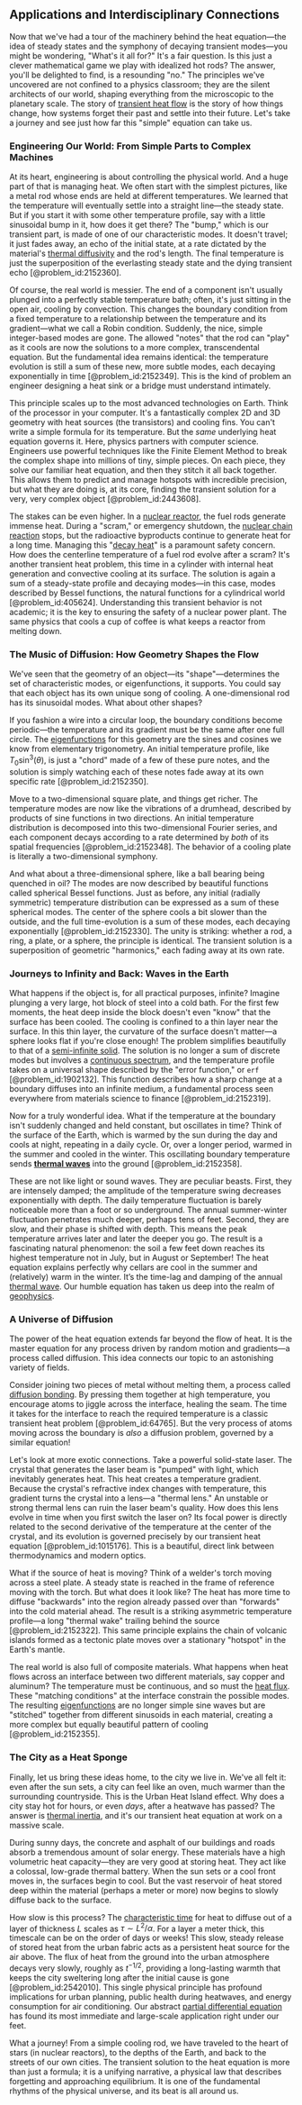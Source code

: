 ## Applications and Interdisciplinary Connections

Now that we've had a tour of the machinery behind the heat equation—the idea of steady states and the symphony of decaying transient modes—you might be wondering, "What's it all for?" It's a fair question. Is this just a clever mathematical game we play with idealized hot rods? The answer, you'll be delighted to find, is a resounding "no." The principles we've uncovered are not confined to a physics classroom; they are the silent architects of our world, shaping everything from the microscopic to the planetary scale. The story of [transient heat flow](@article_id:166337) is the story of how things change, how systems forget their past and settle into their future. Let's take a journey and see just how far this "simple" equation can take us.

### Engineering Our World: From Simple Parts to Complex Machines

At its heart, engineering is about controlling the physical world. And a huge part of that is managing heat. We often start with the simplest pictures, like a metal rod whose ends are held at different temperatures. We learned that the temperature will eventually settle into a straight line—the steady state. But if you start it with some other temperature profile, say with a little sinusoidal bump in it, how does it get there? The "bump," which is our transient part, is made of one of our characteristic modes. It doesn't travel; it just fades away, an echo of the initial state, at a rate dictated by the material's [thermal diffusivity](@article_id:143843) and the rod's length. The final temperature is just the superposition of the everlasting steady state and the dying transient echo [@problem_id:2152360].

Of course, the real world is messier. The end of a component isn't usually plunged into a perfectly stable temperature bath; often, it's just sitting in the open air, cooling by convection. This changes the boundary condition from a fixed temperature to a relationship between the temperature and its gradient—what we call a Robin condition. Suddenly, the nice, simple integer-based modes are gone. The allowed "notes" that the rod can "play" as it cools are now the solutions to a more complex, transcendental equation. But the fundamental idea remains identical: the temperature evolution is still a sum of these new, more subtle modes, each decaying exponentially in time [@problem_id:2152349]. This is the kind of problem an engineer designing a heat sink or a bridge must understand intimately.

This principle scales up to the most advanced technologies on Earth. Think of the processor in your computer. It's a fantastically complex 2D and 3D geometry with heat sources (the transistors) and cooling fins. You can't write a simple formula for its temperature. But the *same* underlying heat equation governs it. Here, physics partners with computer science. Engineers use powerful techniques like the Finite Element Method to break the complex shape into millions of tiny, simple pieces. On each piece, they solve our familiar heat equation, and then they stitch it all back together. This allows them to predict and manage hotspots with incredible precision, but what they are doing is, at its core, finding the transient solution for a very, very complex object [@problem_id:2443608].

The stakes can be even higher. In a [nuclear reactor](@article_id:138282), the fuel rods generate immense heat. During a "scram," or emergency shutdown, the [nuclear chain reaction](@article_id:267267) stops, but the radioactive byproducts continue to generate heat for a long time. Managing this "[decay heat](@article_id:161360)" is a paramount safety concern. How does the centerline temperature of a fuel rod evolve after a scram? It's another transient heat problem, this time in a cylinder with internal heat generation and convective cooling at its surface. The solution is again a sum of a steady-state profile and decaying modes—in this case, modes described by Bessel functions, the natural functions for a cylindrical world [@problem_id:405624]. Understanding this transient behavior is not academic; it is the key to ensuring the safety of a nuclear power plant. The same physics that cools a cup of coffee is what keeps a reactor from melting down.

### The Music of Diffusion: How Geometry Shapes the Flow

We've seen that the geometry of an object—its "shape"—determines the set of characteristic modes, or eigenfunctions, it supports. You could say that each object has its own unique song of cooling. A one-dimensional rod has its sinusoidal modes. What about other shapes?

If you fashion a wire into a circular loop, the boundary conditions become periodic—the temperature and its gradient must be the same after one full circle. The [eigenfunctions](@article_id:154211) for this geometry are the sines and cosines we know from elementary trigonometry. An initial temperature profile, like $T_0 \sin^3(\theta)$, is just a "chord" made of a few of these pure notes, and the solution is simply watching each of these notes fade away at its own specific rate [@problem_id:2152350].

Move to a two-dimensional square plate, and things get richer. The temperature modes are now like the vibrations of a drumhead, described by products of sine functions in two directions. An initial temperature distribution is decomposed into this two-dimensional Fourier series, and each component decays according to a rate determined by *both* of its spatial frequencies [@problem_id:2152348]. The behavior of a cooling plate is literally a two-dimensional symphony.

And what about a three-dimensional sphere, like a ball bearing being quenched in oil? The modes are now described by beautiful functions called spherical Bessel functions. Just as before, any initial (radially symmetric) temperature distribution can be expressed as a sum of these spherical modes. The center of the sphere cools a bit slower than the outside, and the full time-evolution is a sum of these modes, each decaying exponentially [@problem_id:2152330]. The unity is striking: whether a rod, a ring, a plate, or a sphere, the principle is identical. The transient solution is a superposition of geometric "harmonics," each fading away at its own rate.

### Journeys to Infinity and Back: Waves in the Earth

What happens if the object is, for all practical purposes, infinite? Imagine plunging a very large, hot block of steel into a cold bath. For the first few moments, the heat deep inside the block doesn't even "know" that the surface has been cooled. The cooling is confined to a thin layer near the surface. In this thin layer, the curvature of the surface doesn't matter—a sphere looks flat if you're close enough! The problem simplifies beautifully to that of a [semi-infinite solid](@article_id:155939). The solution is no longer a sum of discrete modes but involves a [continuous spectrum](@article_id:153079), and the temperature profile takes on a universal shape described by the "error function," or `erf` [@problem_id:1902132]. This function describes how a sharp change at a boundary diffuses into an infinite medium, a fundamental process seen everywhere from materials science to finance [@problem_id:2152319].

Now for a truly wonderful idea. What if the temperature at the boundary isn't suddenly changed and held constant, but oscillates in time? Think of the surface of the Earth, which is warmed by the sun during the day and cools at night, repeating in a daily cycle. Or, over a longer period, warmed in the summer and cooled in the winter. This oscillating boundary temperature sends **[thermal waves](@article_id:166995)** into the ground [@problem_id:2152358].

These are not like light or sound waves. They are peculiar beasts. First, they are intensely damped; the amplitude of the temperature swing decreases exponentially with depth. The daily temperature fluctuation is barely noticeable more than a foot or so underground. The annual summer-winter fluctuation penetrates much deeper, perhaps tens of feet. Second, they are slow, and their phase is shifted with depth. This means the peak temperature arrives later and later the deeper you go. The result is a fascinating natural phenomenon: the soil a few feet down reaches its highest temperature not in July, but in August or September! The heat equation explains perfectly why cellars are cool in the summer and (relatively) warm in the winter. It’s the time-lag and damping of the annual [thermal wave](@article_id:152368). Our humble equation has taken us deep into the realm of [geophysics](@article_id:146848).

### A Universe of Diffusion

The power of the heat equation extends far beyond the flow of heat. It is the master equation for any process driven by random motion and gradients—a process called diffusion. This idea connects our topic to an astonishing variety of fields.

Consider joining two pieces of metal without melting them, a process called [diffusion bonding](@article_id:160117). By pressing them together at high temperature, you encourage atoms to jiggle across the interface, healing the seam. The time it takes for the interface to reach the required temperature is a classic transient heat problem [@problem_id:64765]. But the very process of atoms moving across the boundary is *also* a diffusion problem, governed by a similar equation!

Let's look at more exotic connections. Take a powerful solid-state laser. The crystal that generates the laser beam is "pumped" with light, which inevitably generates heat. This heat creates a temperature gradient. Because the crystal's refractive index changes with temperature, this gradient turns the crystal into a lens—a "thermal lens." An unstable or strong thermal lens can ruin the laser beam's quality. How does this lens evolve in time when you first switch the laser on? Its focal power is directly related to the second derivative of the temperature at the center of the crystal, and its evolution is governed precisely by our transient heat equation [@problem_id:1015176]. This is a beautiful, direct link between thermodynamics and modern optics.

What if the source of heat is moving? Think of a welder's torch moving across a steel plate. A steady state is reached in the frame of reference moving with the torch. But what does it look like? The heat has more time to diffuse "backwards" into the region already passed over than "forwards" into the cold material ahead. The result is a striking asymmetric temperature profile—a long "thermal wake" trailing behind the source [@problem_id:2152322]. This same principle explains the chain of volcanic islands formed as a tectonic plate moves over a stationary "hotspot" in the Earth's mantle.

The real world is also full of composite materials. What happens when heat flows across an interface between two different materials, say copper and aluminum? The temperature must be continuous, and so must the [heat flux](@article_id:137977). These "matching conditions" at the interface constrain the possible modes. The resulting [eigenfunctions](@article_id:154211) are no longer simple sine waves but are "stitched" together from different sinusoids in each material, creating a more complex but equally beautiful pattern of cooling [@problem_id:2152355].

### The City as a Heat Sponge

Finally, let us bring these ideas home, to the city we live in. We've all felt it: even after the sun sets, a city can feel like an oven, much warmer than the surrounding countryside. This is the Urban Heat Island effect. Why does a city stay hot for hours, or even *days*, after a heatwave has passed? The answer is [thermal inertia](@article_id:146509), and it's our transient heat equation at work on a massive scale.

During sunny days, the concrete and asphalt of our buildings and roads absorb a tremendous amount of solar energy. These materials have a high volumetric heat capacity—they are very good at storing heat. They act like a colossal, low-grade thermal battery. When the sun sets or a cool front moves in, the surfaces begin to cool. But the vast reservoir of heat stored deep within the material (perhaps a meter or more) now begins to slowly diffuse back to the surface.

How slow is this process? The [characteristic time](@article_id:172978) for heat to diffuse out of a layer of thickness $L$ scales as $\tau \sim L^2/\alpha$. For a layer a meter thick, this timescale can be on the order of days or weeks! This slow, steady release of stored heat from the urban fabric acts as a persistent heat source for the air above. The flux of heat from the ground into the urban atmosphere decays very slowly, roughly as $t^{-1/2}$, providing a long-lasting warmth that keeps the city sweltering long after the initial cause is gone [@problem_id:2542010]. This single physical principle has profound implications for urban planning, public health during heatwaves, and energy consumption for air conditioning. Our abstract [partial differential equation](@article_id:140838) has found its most immediate and large-scale application right under our feet.

What a journey! From a simple cooling rod, we have traveled to the heart of stars (in nuclear reactors), to the depths of the Earth, and back to the streets of our own cities. The transient solution to the heat equation is more than just a formula; it is a unifying narrative, a physical law that describes forgetting and approaching equilibrium. It is one of the fundamental rhythms of the physical universe, and its beat is all around us.